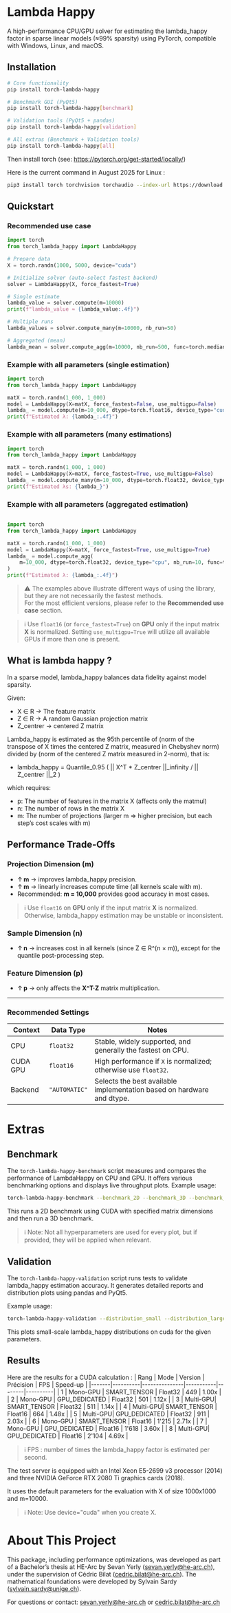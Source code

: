 # Lambda Happy

A high-performance CPU/GPU solver for estimating the lambda_happy factor in sparse linear models (≈99% sparsity) using PyTorch, compatible with Windows, Linux, and macOS.

## Installation

```bash
# Core functionality
pip install torch-lambda-happy

# Benchmark GUI (PyQt5)
pip install torch-lambda-happy[benchmark]

# Validation tools (PyQt5 + pandas)
pip install torch-lambda-happy[validation]

# All extras (Benchmark + Validation tools)
pip install torch-lambda-happy[all]
```

Then install torch (see: https://pytorch.org/get-started/locally/)

Here is the current command in August 2025 for Linux :

```bash
pip3 install torch torchvision torchaudio --index-url https://download.pytorch.org/whl/cu118
```

## Quickstart

### Recommended use case

```py
import torch
from torch_lambda_happy import LambdaHappy

# Prepare data
X = torch.randn(1000, 5000, device="cuda")

# Initialize solver (auto‐select fastest backend)
solver = LambdaHappy(X, force_fastest=True)

# Single estimate
lambda_value = solver.compute(m=10000)
print(f"lambda_value ≈ {lambda_value:.4f}")

# Multiple runs
lambda_values = solver.compute_many(m=10000, nb_run=50)

# Aggregated (mean)
lambda_mean = solver.compute_agg(m=10000, nb_run=500, func=torch.median)
```

### Example with all parameters (single estimation)

```py
import torch
from torch_lambda_happy import LambdaHappy

matX = torch.randn(1_000, 1_000)
model = LambdaHappy(X=matX, force_fastest=False, use_multigpu=False)
lambda_ = model.compute(m=10_000, dtype=torch.float16, device_type="cuda")
print(f"Estimated λ: {lambda_:.4f}")

```

### Example with all parameters (many estimations)

```py
import torch
from torch_lambda_happy import LambdaHappy

matX = torch.randn(1_000, 1_000)
model = LambdaHappy(X=matX, force_fastest=True, use_multigpu=False)
lambda_ = model.compute_many(m=10_000, dtype=torch.float32, device_type="cuda", nb_run=100)
print(f"Estimated λs: {lambda_}")
```

### Example with all parameters (aggregated estimation)

```py

import torch
from torch_lambda_happy import LambdaHappy

matX = torch.randn(1_000, 1_000)
model = LambdaHappy(X=matX, force_fastest=True, use_multigpu=True)
lambda_ = model.compute_agg(
    m=10_000, dtype=torch.float32, device_type="cpu", nb_run=10, func=torch.median
)
print(f"Estimated λ: {lambda_:.4f}")

```

> ⚠️ The examples above illustrate different ways of using the library, but they are not necessarily the fastest methods.  
> For the most efficient versions, please refer to the **Recommended use case** section.

> ℹ️ Use `float16` (or `force_fastest=True`) on **GPU** only if the input matrix **X** is normalized.
> Setting `use_multigpu=True` will utilize all available GPUs if more than one is present.

## What is lambda happy ?

In a sparse model, lambda_happy balances data fidelity against model sparsity.

Given:

- X ∈ R -> The feature matrix
- Z ∈ R -> A random Gaussian projection matrix
- Z_centrer -> centered Z matrix

Lambda_happy is estimated as the 95th percentile of
(norm of the transpose of X times the centered Z matrix, measured in Chebyshev norm) divided by (norm of the centered Z matrix measured in 2-norm), that is:

- lambda_happy = Quantile_0.95 ( || X^T \* Z_centrer ||\_infinity / || Z_centrer ||\_2 )

which requires:

- p: The number of features in the matrix X (affects only the matmul)
- n: The number of rows in the matrix X
- m: The number of projections (larger m ⇒ higher precision, but each step’s cost scales with m)

## Performance Trade-Offs

### Projection Dimension (m)

- ↑ **m** → improves lambda_happy precision.
- ↑ **m** → linearly increases compute time (all kernels scale with m).
- Recommended: **m = 10,000** provides good accuracy in most cases.

> ℹ️ Use `float16` on **GPU** only if the input matrix **X** is normalized.
> Otherwise, lambda_happy estimation may be unstable or inconsistent.

### Sample Dimension (n)

- ↑ **n** → increases cost in all kernels (since Z ∈ R^(n × m)), except for the quantile post-processing step.

### Feature Dimension (p)

- ↑ **p** → only affects the **X^T·Z** matrix multiplication.

---

### Recommended Settings

| Context  | Data Type     | Notes                                                                  |
| -------- | ------------- | ---------------------------------------------------------------------- |
| CPU      | `float32`     | Stable, widely supported, and generally the fastest on CPU.            |
| CUDA GPU | `float16`     | High performance if `X` is normalized; otherwise use `float32`.        |
| Backend  | `"AUTOMATIC"` | Selects the best available implementation based on hardware and dtype. |

# Extras

## Benchmark

The `torch-lambda-happy-benchmark` script measures and compares the performance of LambdaHappy on CPU and GPU.
It offers various benchmarking options and displays live throughput plots.
Example usage:

```sh
torch-lambda-happy-benchmark --benchmark_2D --benchmark_3D --benchmark_float --device cuda --dtype float32 -n 1000 -p 1000 -m 10000
```

This runs a 2D benchmark using CUDA with specified matrix dimensions and then run a 3D benchmark.

> ℹ️ Note: Not all hyperparameters are used for every plot, but if provided, they will be applied when relevant.

## Validation

The `torch-lambda-happy-validation` script runs tests to validate lambda_happy estimation accuracy.
It generates detailed reports and distribution plots using pandas and PyQt5.

Example usage:

```sh
torch-lambda-happy-validation --distribution_small --distribution_large --device cuda --dtype float32 -n 1000 -p 1000
```

This plots small-scale lambda_happy distributions on cuda for the given parameters.

## Results

Here are the results for a CUDA calculation :
| Rang | Mode | Version | Précision | FPS | Speed-up |
|-------|----------|---------------|-----------|--------|----------|
| 1 | Mono-GPU | SMART_TENSOR | Float32 | 449 | 1.00x |
| 2 | Mono-GPU | GPU_DEDICATED | Float32 | 501 | 1.12x |
| 3 | Multi-GPU| SMART_TENSOR | Float32 | 511 | 1.14x |
| 4 | Multi-GPU| SMART_TENSOR | Float16 | 664 | 1.48x |
| 5 | Multi-GPU| GPU_DEDICATED | Float32 | 911 | 2.03x |
| 6 | Mono-GPU | SMART_TENSOR | Float16 | 1'215 | 2.71x |
| 7 | Mono-GPU | GPU_DEDICATED | Float16 | 1'618 | 3.60x |
| 8 | Multi-GPU| GPU_DEDICATED | Float16 | 2'104 | 4.69x |

> ℹ️ FPS : number of times the lambda_happy factor is estimated per second.

The test server is equipped with an Intel Xeon E5-2699 v3 processor (2014) and three NVIDIA GeForce RTX 2080 Ti graphics cards (2018).

It uses the default parameters for the evaluation with X of size 1000x1000 and m=10000.

> ℹ️ Note: Use device="cuda" when you create X.

# About This Project

This package, including performance optimizations, was developed as part of a Bachelor’s thesis at HE-Arc by Sevan Yerly (sevan.yerly@he-arc.ch), under the supervision of Cédric Bilat (cedric.bilat@he-arc.ch). The mathematical foundations were developed by Sylvain Sardy (sylvain.sardy@unige.ch).

For questions or contact: sevan.yerly@he-arc.ch or cedric.bilat@he-arc.ch
